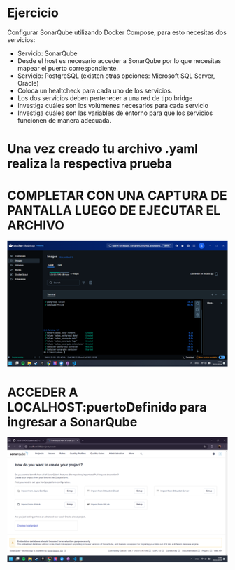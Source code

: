 # Ejercicio

Configurar SonarQube utilizando Docker Compose, para esto necesitas dos servicios:

- Servicio: SonarQube
- Desde el host es necesario acceder a SonarQube por lo que necesitas mapear el puerto correspondiente.
- Servicio: PostgreSQL (existen otras opciones: Microsoft SQL Server, Oracle)
- Coloca un healtcheck para cada uno de los servicios.
- Los dos servicios deben pertenecer a una red de tipo bridge
- Investiga cuáles son los volúmenes necesarios para cada servicio
- Investiga cuáles son las variables de entorno para que los servicios funcionen de manera adecuada.

# Una vez creado tu archivo .yaml realiza la respectiva prueba

# COMPLETAR CON UNA CAPTURA DE PANTALLA LUEGO DE EJECUTAR EL ARCHIVO

![Ejecucion del nuevo compose](https://github.com/SebastianTadeoGuerraCeron/2024B-ISWD633-practica5/blob/main/imagenes/2.png?raw=true)

# ACCEDER A LOCALHOST:puertoDefinido para ingresar a SonarQube

![Acceso al Localhost](https://github.com/SebastianTadeoGuerraCeron/2024B-ISWD633-practica5/blob/main/imagenes/3.png?raw=true)
